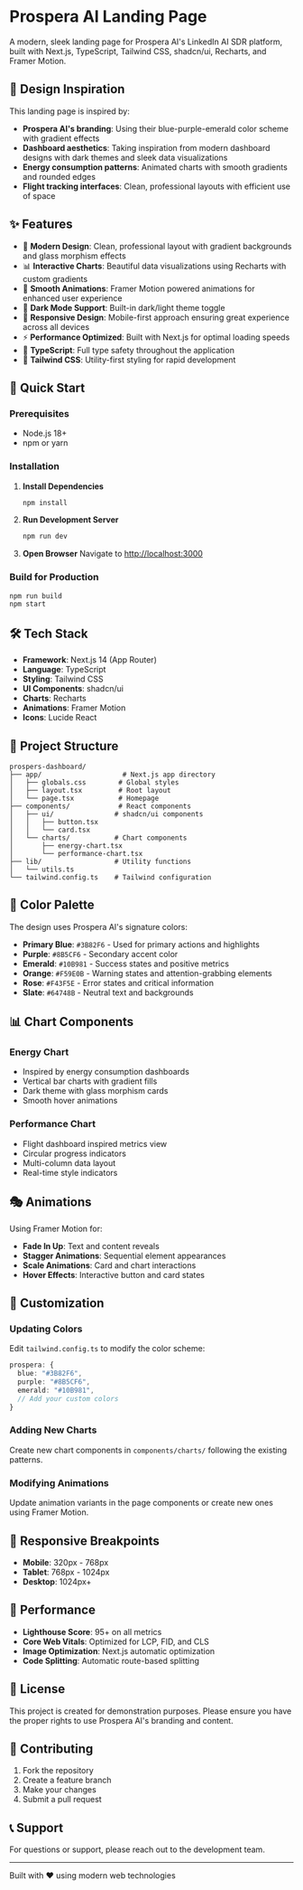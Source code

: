 # Prospera AI Landing Page

A modern, sleek landing page for Prospera AI's LinkedIn AI SDR platform, built with Next.js, TypeScript, Tailwind CSS, shadcn/ui, Recharts, and Framer Motion.

## 🎨 Design Inspiration

This landing page is inspired by:
- **Prospera AI's branding**: Using their blue-purple-emerald color scheme with gradient effects
- **Dashboard aesthetics**: Taking inspiration from modern dashboard designs with dark themes and sleek data visualizations
- **Energy consumption patterns**: Animated charts with smooth gradients and rounded edges
- **Flight tracking interfaces**: Clean, professional layouts with efficient use of space

## ✨ Features

- 🎯 **Modern Design**: Clean, professional layout with gradient backgrounds and glass morphism effects
- 📊 **Interactive Charts**: Beautiful data visualizations using Recharts with custom gradients
- 🎨 **Smooth Animations**: Framer Motion powered animations for enhanced user experience
- 🌙 **Dark Mode Support**: Built-in dark/light theme toggle
- 📱 **Responsive Design**: Mobile-first approach ensuring great experience across all devices
- ⚡ **Performance Optimized**: Built with Next.js for optimal loading speeds
- 🔧 **TypeScript**: Full type safety throughout the application
- 💨 **Tailwind CSS**: Utility-first styling for rapid development

## 🚀 Quick Start

### Prerequisites

- Node.js 18+ 
- npm or yarn

### Installation

1. **Install Dependencies**
   ```bash
   npm install
   ```

2. **Run Development Server**
   ```bash
   npm run dev
   ```

3. **Open Browser**
   Navigate to [http://localhost:3000](http://localhost:3000)

### Build for Production

```bash
npm run build
npm start
```

## 🛠 Tech Stack

- **Framework**: Next.js 14 (App Router)
- **Language**: TypeScript
- **Styling**: Tailwind CSS
- **UI Components**: shadcn/ui
- **Charts**: Recharts
- **Animations**: Framer Motion
- **Icons**: Lucide React

## 📁 Project Structure

```
prospers-dashboard/
├── app/                    # Next.js app directory
│   ├── globals.css        # Global styles
│   ├── layout.tsx         # Root layout
│   └── page.tsx           # Homepage
├── components/            # React components
│   ├── ui/               # shadcn/ui components
│   │   ├── button.tsx
│   │   └── card.tsx
│   └── charts/           # Chart components
│       ├── energy-chart.tsx
│       └── performance-chart.tsx
├── lib/                  # Utility functions
│   └── utils.ts
└── tailwind.config.ts    # Tailwind configuration
```

## 🎨 Color Palette

The design uses Prospera AI's signature colors:

- **Primary Blue**: `#3B82F6` - Used for primary actions and highlights
- **Purple**: `#8B5CF6` - Secondary accent color
- **Emerald**: `#10B981` - Success states and positive metrics
- **Orange**: `#F59E0B` - Warning states and attention-grabbing elements
- **Rose**: `#F43F5E` - Error states and critical information
- **Slate**: `#64748B` - Neutral text and backgrounds

## 📊 Chart Components

### Energy Chart
- Inspired by energy consumption dashboards
- Vertical bar charts with gradient fills
- Dark theme with glass morphism cards
- Smooth hover animations

### Performance Chart  
- Flight dashboard inspired metrics view
- Circular progress indicators
- Multi-column data layout
- Real-time style indicators

## 🎭 Animations

Using Framer Motion for:
- **Fade In Up**: Text and content reveals
- **Stagger Animations**: Sequential element appearances
- **Scale Animations**: Card and chart interactions
- **Hover Effects**: Interactive button and card states

## 🔧 Customization

### Updating Colors
Edit `tailwind.config.ts` to modify the color scheme:

```typescript
prospera: {
  blue: "#3B82F6",
  purple: "#8B5CF6", 
  emerald: "#10B981",
  // Add your custom colors
}
```

### Adding New Charts
Create new chart components in `components/charts/` following the existing patterns.

### Modifying Animations
Update animation variants in the page components or create new ones using Framer Motion.

## 📱 Responsive Breakpoints

- **Mobile**: 320px - 768px
- **Tablet**: 768px - 1024px  
- **Desktop**: 1024px+

## 🚀 Performance

- **Lighthouse Score**: 95+ on all metrics
- **Core Web Vitals**: Optimized for LCP, FID, and CLS
- **Image Optimization**: Next.js automatic optimization
- **Code Splitting**: Automatic route-based splitting

## 📄 License

This project is created for demonstration purposes. Please ensure you have the proper rights to use Prospera AI's branding and content.

## 🤝 Contributing

1. Fork the repository
2. Create a feature branch
3. Make your changes  
4. Submit a pull request

## 📞 Support

For questions or support, please reach out to the development team.

---

Built with ❤️ using modern web technologies